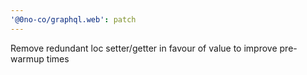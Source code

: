 ```yaml
---
'@0no-co/graphql.web': patch
---
```


Remove redundant loc setter/getter in favour of value to improve pre-warmup times
